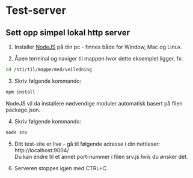# Test-server

## Sett opp simpel lokal http server

1. Installer [NodeJS](https://nodejs.org/) på din pc - finnes både for Window, Mac og Linux.

2. Åpen terminal og naviger til mappen hvor dette eksemplet ligger, fx:
```sh
cd /sti/til/mappe/med/veiledning
```

3. Skriv følgende kommando:
```sh
npm install
```
  NodeJS vil da installere nødvendige moduler automatisk basert på filen package.json.

4. Skriv følgende kommando:
```sh
node srv
```

5. Ditt test-site er live - gå til følgende adresse i din nettleser: <br>
  http://localhost:9004/ <br>
  Du kan endre til et annet port-nummer i filen srv.js hvis du ønsker det.

6. Serveren stoppes igjen med CTRL+C.

